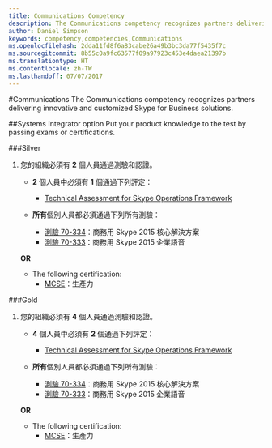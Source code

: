```yaml
---
title: Communications Competency
description: The Communications competency recognizes partners delivering innovative and customized Skype for Business solutions.
author: Daniel Simpson
keywords: competency,competencies,Communications
ms.openlocfilehash: 2dda11fd8f6a83cabe26a49b3bc3da77f5435f7c
ms.sourcegitcommit: 8b55c0a9fc63577f09a97923c453e4daea21397b
ms.translationtype: HT
ms.contentlocale: zh-TW
ms.lasthandoff: 07/07/2017
---
```

#<a name="communications"></a>Communications
The Communications competency recognizes partners delivering innovative and customized Skype for Business solutions.

##<a name="systems-integrator-option"></a>Systems Integrator option
Put your product knowledge to the test by passing exams or certifications.
  
###<a name="silver"></a>Silver

1. 您的組織必須有 **2** 個人員通過測驗和認證。

    - **2** 個人員中必須有 **1** 個通過下列評定：
        - [Technical Assessment for Skype Operations Framework](https://partneruniversity.microsoft.com/?whr=uri:MicrosoftAccount&courseId=16802&scoId=g6fMfp80C_5406265419)

    - **所有**個別人員都必須通過下列所有測驗：
        - [測驗 70-334](https://www.microsoft.com/en-us/learning/exam-70-334.aspx)：商務用 Skype 2015 核心解決方案
        - [測驗 70-333](https://www.microsoft.com/en-us/learning/exam-70-333.aspx)：商務用 Skype 2015 企業語音

    **OR**

    - The following certification:
        - [MCSE](https://www.microsoft.com/en-us/learning/mcse-productivity-certification.aspx)：生產力

###<a name="gold"></a>Gold

1. 您的組織必須有 **4** 個人員通過測驗和認證。

    - **4** 個人員中必須有 **2** 個通過下列評定：
        - [Technical Assessment for Skype Operations Framework](https://partneruniversity.microsoft.com/?whr=uri:MicrosoftAccount&courseId=16802&scoId=g6fMfp80C_5406265419)

    - **所有**個別人員都必須通過下列所有測驗：
        - [測驗 70-334](https://www.microsoft.com/en-us/learning/exam-70-334.aspx)：商務用 Skype 2015 核心解決方案
        - [測驗 70-333](https://www.microsoft.com/en-us/learning/exam-70-333.aspx)：商務用 Skype 2015 企業語音

    **OR**

    - The following certification:
        - [MCSE](https://www.microsoft.com/en-us/learning/mcse-productivity-certification.aspx)：生產力



